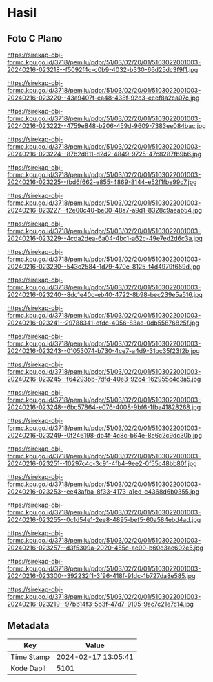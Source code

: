 # Hasil

## Foto C Plano

https://sirekap-obj-formc.kpu.go.id/3718/pemilu/pdpr/51/03/02/20/01/5103022001003-20240216-023218--f5092f4c-c0b9-4032-b330-66d25dc3f9f1.jpg

https://sirekap-obj-formc.kpu.go.id/3718/pemilu/pdpr/51/03/02/20/01/5103022001003-20240216-023220--43a9407f-ea48-438f-92c3-eeef8a2ca07c.jpg

https://sirekap-obj-formc.kpu.go.id/3718/pemilu/pdpr/51/03/02/20/01/5103022001003-20240216-023222--4759e848-b206-459d-9609-7383ee084bac.jpg

https://sirekap-obj-formc.kpu.go.id/3718/pemilu/pdpr/51/03/02/20/01/5103022001003-20240216-023224--87b2d811-d2d2-4849-9725-47c8287fb9b6.jpg

https://sirekap-obj-formc.kpu.go.id/3718/pemilu/pdpr/51/03/02/20/01/5103022001003-20240216-023225--fbd6f662-e855-4869-8144-e52f1fbe99c7.jpg

https://sirekap-obj-formc.kpu.go.id/3718/pemilu/pdpr/51/03/02/20/01/5103022001003-20240216-023227--f2e00c40-be00-48a7-a9d1-8328c9aeab54.jpg

https://sirekap-obj-formc.kpu.go.id/3718/pemilu/pdpr/51/03/02/20/01/5103022001003-20240216-023229--4cda2dea-6a04-4bc1-a62c-49e7ed2d6c3a.jpg

https://sirekap-obj-formc.kpu.go.id/3718/pemilu/pdpr/51/03/02/20/01/5103022001003-20240216-023230--543c2584-1d79-470e-8125-f4d4979f659d.jpg

https://sirekap-obj-formc.kpu.go.id/3718/pemilu/pdpr/51/03/02/20/01/5103022001003-20240216-023240--8dc1e40c-eb40-4722-8b98-bec239e5a516.jpg

https://sirekap-obj-formc.kpu.go.id/3718/pemilu/pdpr/51/03/02/20/01/5103022001003-20240216-023241--29788341-dfdc-4056-83ae-0db55876825f.jpg

https://sirekap-obj-formc.kpu.go.id/3718/pemilu/pdpr/51/03/02/20/01/5103022001003-20240216-023243--01053074-b730-4ce7-a4d9-31bc35f23f2b.jpg

https://sirekap-obj-formc.kpu.go.id/3718/pemilu/pdpr/51/03/02/20/01/5103022001003-20240216-023245--f64293bb-7dfd-40e3-92c4-162955c4c3a5.jpg

https://sirekap-obj-formc.kpu.go.id/3718/pemilu/pdpr/51/03/02/20/01/5103022001003-20240216-023248--6bc57864-e076-4008-9bf6-1fba41828268.jpg

https://sirekap-obj-formc.kpu.go.id/3718/pemilu/pdpr/51/03/02/20/01/5103022001003-20240216-023249--0f246198-db4f-4c8c-b64e-8e6c2c9dc30b.jpg

https://sirekap-obj-formc.kpu.go.id/3718/pemilu/pdpr/51/03/02/20/01/5103022001003-20240216-023251--10297c4c-3c91-4fb4-9ee2-0f55c48bb80f.jpg

https://sirekap-obj-formc.kpu.go.id/3718/pemilu/pdpr/51/03/02/20/01/5103022001003-20240216-023253--ee43afba-8f33-4173-a1ed-c4368d6b0355.jpg

https://sirekap-obj-formc.kpu.go.id/3718/pemilu/pdpr/51/03/02/20/01/5103022001003-20240216-023255--0c1d54e1-2ee8-4895-bef5-60a584ebd4ad.jpg

https://sirekap-obj-formc.kpu.go.id/3718/pemilu/pdpr/51/03/02/20/01/5103022001003-20240216-023257--d3f5309a-2020-455c-ae00-b60d3ae602e5.jpg

https://sirekap-obj-formc.kpu.go.id/3718/pemilu/pdpr/51/03/02/20/01/5103022001003-20240216-023300--392232f1-3f96-418f-91dc-1b727da8e585.jpg

https://sirekap-obj-formc.kpu.go.id/3718/pemilu/pdpr/51/03/02/20/01/5103022001003-20240216-023219--97bb14f3-5b3f-47d7-9105-9ac7c21e7c14.jpg


## Metadata

| Key        | Value               |
| ---------- | ------------------- |
| Time Stamp | 2024-02-17 13:05:41 |
| Kode Dapil | 5101                |



